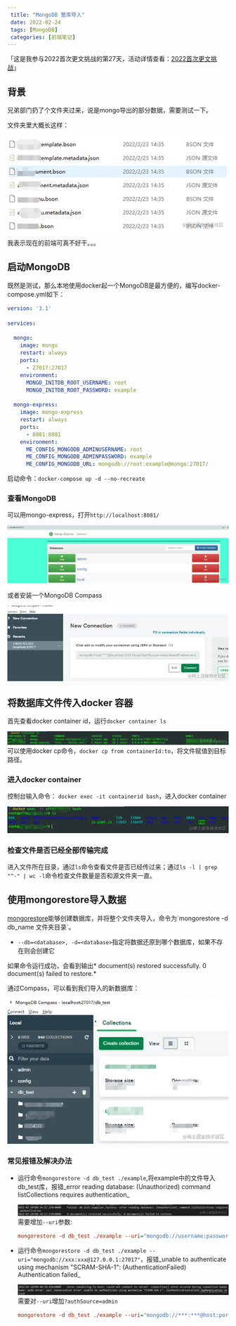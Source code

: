 ```yaml
---
 title: "MongoDB 整库导入"
 date: 2022-02-24
 tags: [MongoDB]
 categories: [前端笔记]
---
```


「这是我参与2022首次更文挑战的第27天，活动详情查看：[2022首次更文挑战](https://juejin.cn/post/7052884569032392740 "https://juejin.cn/post/7052884569032392740")」

背景
--

兄弟部门扔了个文件夹过来，说是mongo导出的部分数据，需要测试一下。

文件夹里大概长这样：

![image.png](../imgs/503f78a59ccd4cb58576e9fc02767ecd.png)

我表示现在的前端可真不好干。。。

启动MongoDB
---------

既然是测试，那么本地使用docker起一个MongoDB是最方便的，编写docker-compose.yml如下：

```yaml
version: '3.1'

services:

  mongo:
    image: mongo
    restart: always
    ports:
      - 27017:27017
    environment:
      MONGO_INITDB_ROOT_USERNAME: root
      MONGO_INITDB_ROOT_PASSWORD: example

  mongo-express:
    image: mongo-express
    restart: always
    ports:
      - 8081:8081
    environment:
      ME_CONFIG_MONGODB_ADMINUSERNAME: root
      ME_CONFIG_MONGODB_ADMINPASSWORD: example
      ME_CONFIG_MONGODB_URL: mongodb://root:example@mongo:27017/
```

启动命令：`docker-compose up -d --no-recreate`

### 查看MongoDB

可以用mongo-express，打开`http://localhost:8081/`

![image.png](../imgs/b14906e8bf9d42adabf68728b85f47cc.png)

或者安装一个MongoDB Compass

![image.png](../imgs/b1b144ee16394b449e0d9cb9952ebcce.png)

将数据库文件传入docker 容器
-----------------

首先查看docker container id，运行`docker container ls`

![image.png](../imgs/fea1fc3b1a6e456d95dc097e7636e292.png) 可以使用docker cp命令，`docker cp from containerId:to`，将文件赋值到目标路径。

### 进入docker container

控制台输入命令： `docker exec -it containerid bash`，进入docker container

![image.png](../imgs/35379bb1ef624db4868454ba2df4a31a.png)

### 检查文件是否已经全部传输完成

进入文件所在目录，通过`ls`命令查看文件是否已经传过来；通过`ls -l | grep "^-" | wc -l`命令检查文件数量是否和源文件夹一直。

使用mongorestore导入数据
------------------

[mongorestore](https://docs.mongodb.com%2Fdatabase-tools%2Fmongorestore%2F "https://docs.mongodb.com/database-tools/mongorestore/")能够创建数据库，并将整个文件夹导入，命令为`mongorestore -d db_name 文件夹目录`。

*   `--db=<database>, -d=<database>`指定将数据还原到哪个数据库，如果不存在则会创建它

如果命令运行成功，会看到输出\* document(s) restored successfully. 0 document(s) failed to restore.\*

通过Compass，可以看到我们导入的新数据库：

![image.png](../imgs/5c1163271f3d47b4a911d8b08e248644.png)

### 常见报错及解决办法

*   运行命令`mongorestore -d db_test ./example`,将example中的文件导入db\_test库，报错_error reading database: (Unauthorized) command listCollections requires authentication_
    
    ![image.png](../imgs/cddfa26a428743cc8389ba3ccf05f2c5.png) 需要增加`--uri`参数:
    
    ```ini
    mongorestore -d db_test ./example --uri="mongodb://username:password@host:port"
    ```
    
*   运行命令`mongorestore -d db_test ./example --uri="mongodb://xxx:xxx@127.0.0.1:27017"`，报错_unable to authenticate using mechanism "SCRAM-SHA-1": (AuthenticationFailed) Authentication failed_
    
    ![image.png](../imgs/124a2ee904c54b6fb2e7f064b8d05946.png) 需要对`--uri`增加`?authSource=admin`
    
    ```ini
    mongorestore -d db_test ./example --uri="mongodb://***:***@host:port/?authSource=admin"
    ```